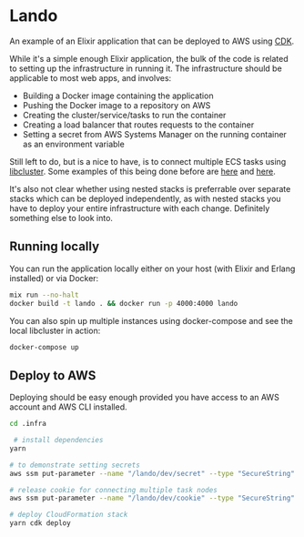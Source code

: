 # Lando

An example of an Elixir application that can be deployed to AWS using
[CDK](https://aws.amazon.com/cdk/).

While it's a simple enough Elixir application, the bulk of the code is related
to setting up the infrastructure in running it. The infrastructure should be
applicable to most web apps, and involves:

- Building a Docker image containing the application
- Pushing the Docker image to a repository on AWS
- Creating the cluster/service/tasks to run the container
- Creating a load balancer that routes requests to the container
- Setting a secret from AWS Systems Manager on the running container as an environment variable

Still left to do, but is a nice to have, is to connect multiple ECS tasks using
[libcluster](https://github.com/bitwalker/libcluster). Some examples of this
being done before are
[here](https://github.com/pro-football-focus/libcluster_ecs) and
[here](https://github.com/felipeloha/elixir-ecs).

It's also not clear whether using nested stacks is preferrable over separate
stacks which can be deployed independently, as with nested stacks you have to
deploy your entire infrastructure with each change. Definitely something else to
look into.

## Running locally

You can run the application locally either on your host (with Elixir and Erlang
installed) or via Docker:

```bash
mix run --no-halt
docker build -t lando . && docker run -p 4000:4000 lando
```

You can also spin up multiple instances using docker-compose and see the local
libcluster in action:

```bash
docker-compose up
```

## Deploy to AWS

Deploying should be easy enough provided you have access to an AWS account and
AWS CLI installed.

```bash
cd .infra

 # install dependencies
yarn

# to demonstrate setting secrets
aws ssm put-parameter --name "/lando/dev/secret" --type "SecureString" --value "My secret"

# release cookie for connecting multiple task nodes
aws ssm put-parameter --name "/lando/dev/cookie" --type "SecureString" --value "cookie-monster"

# deploy CloudFormation stack
yarn cdk deploy
```
